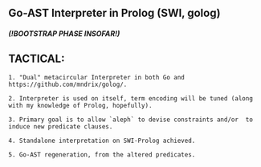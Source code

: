 ## Go-AST Interpreter in Prolog (SWI, golog)

##### (!BOOTSTRAP PHASE INSOFAR!)

## TACTICAL:
	1. "Dual" metacircular Interpreter in both Go and https://github.com/mndrix/golog/.
	
	2. Interpreter is used on itself, term encoding will be tuned (along with my knowledge of Prolog, hopefully).
	
	3. Primary goal is to allow `aleph` to devise constraints and/or  to induce new predicate clauses.
	
	4. Standalone interpretation on SWI-Prolog achieved.
	
	5. Go-AST regeneration, from the altered predicates.
